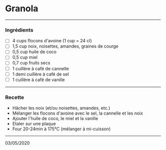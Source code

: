 # Granola

---

### Ingrédients

- [ ] 4 cups flocons d'avoine (1 cup = 24 cl)
- [ ] 1,5 cup noix, noisettes, amandes, graines de courge
- [ ] 0,5 cup huile de coco
- [ ] 0,5 cup miel
- [ ] 0,7 cup fruits secs
- [ ] 1 cuillère à café de cannelle
- [ ] 1 demi cuillère à café de sel
- [ ] 1 cuillère à café de vanille

---

### Recette

- Hâcher les noix (et/ou noisettes, amandes, etc.) 
- Mélanger les flocons d'avoine avec le sel, la cannelle et les noix
- Ajouter l'huile de coco, le miel et la vanille
- Etaler sur une plaque 
- Four 20-24min à 175°C (mélanger à mi-cuisson)

---

03/05/2020

